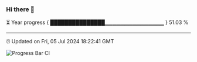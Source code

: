 ### Hi there 👋

⏳ Year progress { ███████████████▁▁▁▁▁▁▁▁▁▁▁▁▁▁▁ } 51.03 %

---

⏰ Updated on Fri, 05 Jul 2024 18:22:41 GMT

![Progress Bar CI](https://github.com/liununu/liununu/workflows/Progress%20Bar%20CI/badge.svg)
